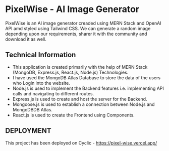 
# PixelWise - AI Image Generator
PixelWise is an AI image generator creaded using MERN Stack and OpenAI API amd styled using Tailwind CSS. We can generate a random image depending upon our requirements, sharer it with the community and download it as well.

## Technical Information
<ul>
  <li>This application is created primarily with the help of MERN Stack (MongoDB, Express.js, React.js, Node.js) Technologies.</li>
  <li> I have used the MongoDB Atlas Database to store the data of the users who Login into the website.</li>
  <li>Node.js is used to implement the Backend features i.e. implementing API calls and navigating to different routes.</li>
  <li>Express.js is used to create and host the server for the Backend.</li>
  <li>Mongoose.js is used to establish a connection between Node.js and MongoDBDB Atlas.</li>
  <li>React.js is used to create the Frontend using Components.</li>
 </ul>
 
 
 
 ## DEPLOYMENT
This project has been deployed on Cyclic - https://pixel-wise.vercel.app/
